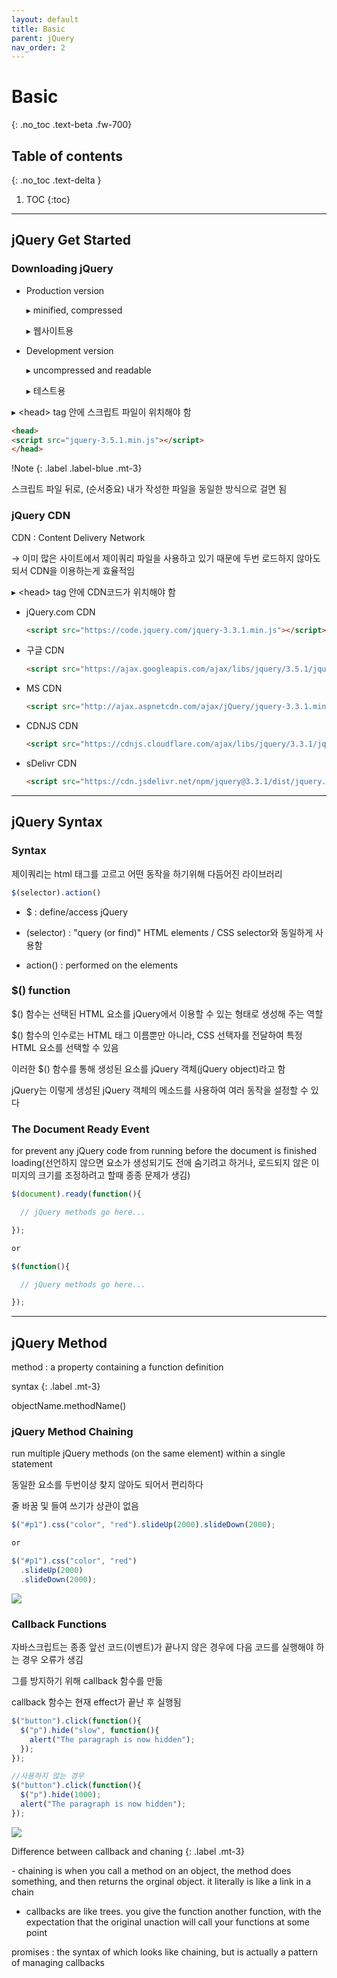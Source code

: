 ```yaml
---
layout: default
title: Basic
parent: jQuery
nav_order: 2
---
```


# Basic
{: .no_toc .text-beta .fw-700}

## Table of contents
{: .no_toc .text-delta }

1. TOC
{:toc}

---

## jQuery Get Started

### Downloading jQuery

* Production version
    
    &#9656; minified, compressed
    
    &#9656; 웹사이트용

* Development version

    &#9656; uncompressed and readable
    
    &#9656; 테스트용

&#9656; &#60;head&#62; tag 안에 스크립트 파일이 위치해야 함

```html
<head>
<script src="jquery-3.5.1.min.js"></script>
</head>
```

!Note
{: .label .label-blue .mt-3}
<div class="code-example" markdown="1">
스크립트 파일 뒤로, (순서중요) 내가 작성한 파일을 동일한 방식으로 걸면 됨

<script src="jquery-3.5.1.min.js"></script>
<script src="my_jquery_functions.js"></script>
</div>

### jQuery CDN

CDN : Content Delivery Network

&#8594; 이미 많은 사이트에서 제이쿼리 파일을 사용하고 있기 때문에 두번 로드하지 않아도 되서 CDN을 이용하는게 효율적임

&#9656; &#60;head&#62; tag 안에 CDN코드가 위치해야 함

* jQuery.com CDN

    ```html
    <script src="https://code.jquery.com/jquery-3.3.1.min.js"></script>
    ```

* 구글 CDN

    ```html
    <script src="https://ajax.googleapis.com/ajax/libs/jquery/3.5.1/jquery.min.js"></script>
    ```

* MS CDN

    ```html
    <script src="http://ajax.aspnetcdn.com/ajax/jQuery/jquery-3.3.1.min.js"></script>
    ```

* CDNJS CDN

    ```html
    <script src="https://cdnjs.cloudflare.com/ajax/libs/jquery/3.3.1/jquery.min.js"></script>
    ```

* sDelivr CDN

    ```html
    <script src="https://cdn.jsdelivr.net/npm/jquery@3.3.1/dist/jquery.min.js"></script>
    ```

---

## jQuery Syntax

### Syntax

제이쿼리는 html 태그를 고르고 어떤 동작을 하기위해 다듬어진 라이브러리

```js
$(selector).action()
```

* $ : define/access jQuery

* (selector) : "query (or find)" HTML elements / CSS selector와 동일하게 사용함

* action() : performed on the elements

### $() function

$() 함수는 선택된 HTML 요소를 jQuery에서 이용할 수 있는 형태로 생성해 주는 역할

$() 함수의 인수로는 HTML 태그 이름뿐만 아니라, CSS 선택자를 전달하여 특정 HTML 요소를 선택할 수 있음

이러한 $() 함수를 통해 생성된 요소를 jQuery 객체(jQuery object)라고 함

jQuery는 이렇게 생성된 jQuery 객체의 메소드를 사용하여 여러 동작을 설정할 수 있다

### The Document Ready Event

for prevent any jQuery code from running before the document is finished loading(선언하지 않으면 요소가 생성되기도 전에 숨기려고 하거나, 로드되지 않은 이미지의 크기를 조정하려고 할때 종종 문제가 생김)

```js
$(document).ready(function(){

  // jQuery methods go here...

});

or

$(function(){

  // jQuery methods go here...

});
```

---

## jQuery Method

method : a property containing a function definition

syntax
{: .label .mt-3}
<div class="code-example" markdown="1">
objectName.methodName()
</div>

### jQuery Method Chaining

run multiple jQuery methods (on the same element) within a single statement

동일한 요소를 두번이상 찾지 않아도 되어서 편리하다

줄 바꿈 및 들여 쓰기가 상관이 없음

```js
$("#p1").css("color", "red").slideUp(2000).slideDown(2000);

or

$("#p1").css("color", "red")
  .slideUp(2000)
  .slideDown(2000);
```

![](https://gekdev.github.io/assets/images/callback.JPG)

### Callback Functions

자바스크립트는 종종 앞선 코드(이벤트)가 끝나지 않은 경우에 다음 코드를 실행해야 하는 경우 오류가 생김

그를 방지하기 위해 callback 함수를 만듦

callback 함수는 현재 effect가 끝난 후 실행됨

```js
$("button").click(function(){
  $("p").hide("slow", function(){
    alert("The paragraph is now hidden");
  });
});

//사용하지 않는 경우
$("button").click(function(){
  $("p").hide(1000);
  alert("The paragraph is now hidden");
});
```

![](https://gekdev.github.io/assets/images/chaning.JPG)

Difference between callback and chaning
{: .label .mt-3}
<div class="code-example" markdown="1">
- chaining is when you call a method on an object, the method does something, and then returns the orginal object. it literally is like a link in a chain

- callbacks are like trees. you give the function another function, with the expectation that the original unaction will call your functions at some point

promises : the syntax of which looks like chaining, but is actually a pattern of managing callbacks
</div>
